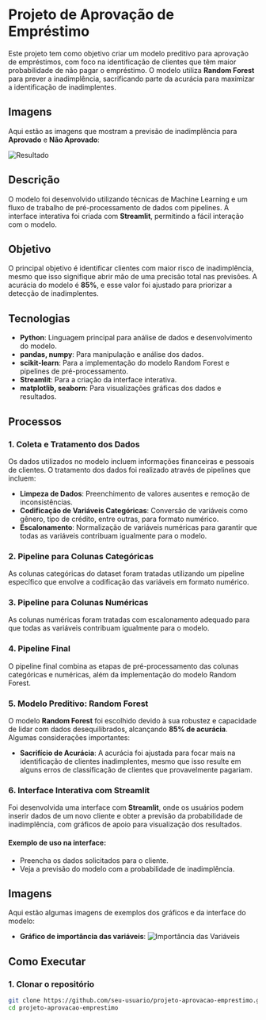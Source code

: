 # Projeto de Aprovação de Empréstimo

Este projeto tem como objetivo criar um modelo preditivo para aprovação de empréstimos, com foco na identificação de clientes que têm maior probabilidade de não pagar o empréstimo. O modelo utiliza **Random Forest** para prever a inadimplência, sacrificando parte da acurácia para maximizar a identificação de inadimplentes.

## Imagens

Aqui estão as imagens que mostram a previsão de inadimplência para **Aprovado** e **Não Aprovado**:


 ![Resultado](https://github.com/andrewgabr/aprovacao-emprestimo-ML/blob/master/imgs/Ex.%20Reprova%C3%A7%C3%A3o.jpg?raw=true)
## Descrição

O modelo foi desenvolvido utilizando técnicas de Machine Learning e um fluxo de trabalho de pré-processamento de dados com pipelines. A interface interativa foi criada com **Streamlit**, permitindo a fácil interação com o modelo.

## Objetivo

O principal objetivo é identificar clientes com maior risco de inadimplência, mesmo que isso signifique abrir mão de uma precisão total nas previsões. A acurácia do modelo é **85%**, e esse valor foi ajustado para priorizar a detecção de inadimplentes.

## Tecnologias

- **Python**: Linguagem principal para análise de dados e desenvolvimento do modelo.
- **pandas, numpy**: Para manipulação e análise dos dados.
- **scikit-learn**: Para a implementação do modelo Random Forest e pipelines de pré-processamento.
- **Streamlit**: Para a criação da interface interativa.
- **matplotlib, seaborn**: Para visualizações gráficas dos dados e resultados.

## Processos

### 1. **Coleta e Tratamento dos Dados**
Os dados utilizados no modelo incluem informações financeiras e pessoais de clientes. O tratamento dos dados foi realizado através de pipelines que incluem:

- **Limpeza de Dados**: Preenchimento de valores ausentes e remoção de inconsistências.
- **Codificação de Variáveis Categóricas**: Conversão de variáveis como gênero, tipo de crédito, entre outras, para formato numérico.
- **Escalonamento**: Normalização de variáveis numéricas para garantir que todas as variáveis contribuam igualmente para o modelo.

### 2. **Pipeline para Colunas Categóricas**
As colunas categóricas do dataset foram tratadas utilizando um pipeline específico que envolve a codificação das variáveis em formato numérico.

### 3. **Pipeline para Colunas Numéricas**
As colunas numéricas foram tratadas com escalonamento adequado para que todas as variáveis contribuam igualmente para o modelo.

### 4. **Pipeline Final**
O pipeline final combina as etapas de pré-processamento das colunas categóricas e numéricas, além da implementação do modelo Random Forest.

### 5. **Modelo Preditivo: Random Forest**
O modelo **Random Forest** foi escolhido devido à sua robustez e capacidade de lidar com dados desequilibrados, alcançando **85% de acurácia**. Algumas considerações importantes:

- **Sacrifício de Acurácia**: A acurácia foi ajustada para focar mais na identificação de clientes inadimplentes, mesmo que isso resulte em alguns erros de classificação de clientes que provavelmente pagariam.

### 6. **Interface Interativa com Streamlit**
Foi desenvolvida uma interface com **Streamlit**, onde os usuários podem inserir dados de um novo cliente e obter a previsão da probabilidade de inadimplência, com gráficos de apoio para visualização dos resultados.

#### Exemplo de uso na interface:

- Preencha os dados solicitados para o cliente.
- Veja a previsão do modelo com a probabilidade de inadimplência.

## Imagens

Aqui estão algumas imagens de exemplos dos gráficos e da interface do modelo:

- **Gráfico de importância das variáveis**:
  ![Importância das Variáveis](https://github.com/andrewgabr/aprovacao-emprestimo-ML/blob/master/imgs/feature_importance.png?raw=true)

## Como Executar

### 1. Clonar o repositório

```bash
git clone https://github.com/seu-usuario/projeto-aprovacao-emprestimo.git
cd projeto-aprovacao-emprestimo

